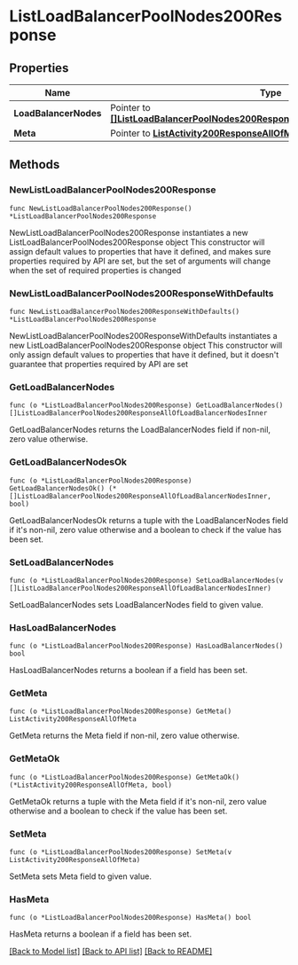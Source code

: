 # ListLoadBalancerPoolNodes200Response

## Properties

Name | Type | Description | Notes
------------ | ------------- | ------------- | -------------
**LoadBalancerNodes** | Pointer to [**[]ListLoadBalancerPoolNodes200ResponseAllOfLoadBalancerNodesInner**](ListLoadBalancerPoolNodes200ResponseAllOfLoadBalancerNodesInner.md) |  | [optional] 
**Meta** | Pointer to [**ListActivity200ResponseAllOfMeta**](ListActivity200ResponseAllOfMeta.md) |  | [optional] 

## Methods

### NewListLoadBalancerPoolNodes200Response

`func NewListLoadBalancerPoolNodes200Response() *ListLoadBalancerPoolNodes200Response`

NewListLoadBalancerPoolNodes200Response instantiates a new ListLoadBalancerPoolNodes200Response object
This constructor will assign default values to properties that have it defined,
and makes sure properties required by API are set, but the set of arguments
will change when the set of required properties is changed

### NewListLoadBalancerPoolNodes200ResponseWithDefaults

`func NewListLoadBalancerPoolNodes200ResponseWithDefaults() *ListLoadBalancerPoolNodes200Response`

NewListLoadBalancerPoolNodes200ResponseWithDefaults instantiates a new ListLoadBalancerPoolNodes200Response object
This constructor will only assign default values to properties that have it defined,
but it doesn't guarantee that properties required by API are set

### GetLoadBalancerNodes

`func (o *ListLoadBalancerPoolNodes200Response) GetLoadBalancerNodes() []ListLoadBalancerPoolNodes200ResponseAllOfLoadBalancerNodesInner`

GetLoadBalancerNodes returns the LoadBalancerNodes field if non-nil, zero value otherwise.

### GetLoadBalancerNodesOk

`func (o *ListLoadBalancerPoolNodes200Response) GetLoadBalancerNodesOk() (*[]ListLoadBalancerPoolNodes200ResponseAllOfLoadBalancerNodesInner, bool)`

GetLoadBalancerNodesOk returns a tuple with the LoadBalancerNodes field if it's non-nil, zero value otherwise
and a boolean to check if the value has been set.

### SetLoadBalancerNodes

`func (o *ListLoadBalancerPoolNodes200Response) SetLoadBalancerNodes(v []ListLoadBalancerPoolNodes200ResponseAllOfLoadBalancerNodesInner)`

SetLoadBalancerNodes sets LoadBalancerNodes field to given value.

### HasLoadBalancerNodes

`func (o *ListLoadBalancerPoolNodes200Response) HasLoadBalancerNodes() bool`

HasLoadBalancerNodes returns a boolean if a field has been set.

### GetMeta

`func (o *ListLoadBalancerPoolNodes200Response) GetMeta() ListActivity200ResponseAllOfMeta`

GetMeta returns the Meta field if non-nil, zero value otherwise.

### GetMetaOk

`func (o *ListLoadBalancerPoolNodes200Response) GetMetaOk() (*ListActivity200ResponseAllOfMeta, bool)`

GetMetaOk returns a tuple with the Meta field if it's non-nil, zero value otherwise
and a boolean to check if the value has been set.

### SetMeta

`func (o *ListLoadBalancerPoolNodes200Response) SetMeta(v ListActivity200ResponseAllOfMeta)`

SetMeta sets Meta field to given value.

### HasMeta

`func (o *ListLoadBalancerPoolNodes200Response) HasMeta() bool`

HasMeta returns a boolean if a field has been set.


[[Back to Model list]](../README.md#documentation-for-models) [[Back to API list]](../README.md#documentation-for-api-endpoints) [[Back to README]](../README.md)


